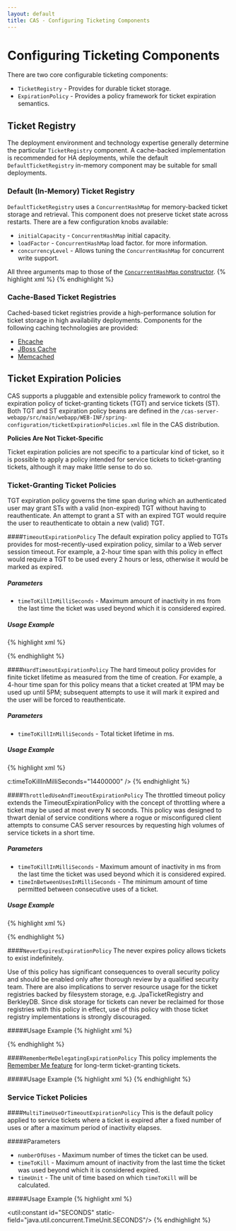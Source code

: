 ```yaml
---
layout: default
title: CAS - Configuring Ticketing Components
---
```

# Configuring Ticketing Components
There are two core configurable ticketing components:

* `TicketRegistry` - Provides for durable ticket storage.
* `ExpirationPolicy` - Provides a policy framework for ticket expiration semantics.

## Ticket Registry
The deployment environment and technology expertise generally determine the particular `TicketRegistry` component.
A cache-backed implementation is recommended for HA deployments, while the default `DefaultTicketRegistry` in-memory
component may be suitable for small deployments.

### Default (In-Memory) Ticket Registry
`DefaultTicketRegistry` uses a `ConcurrentHashMap` for memory-backed ticket storage and retrieval.
This component does not preserve ticket state across restarts. There are a few configuration knobs available:

* `initialCapacity` - `ConcurrentHashMap` initial capacity.
* `loadFactor` - `ConcurrentHashMap` load factor.
for more information.
* `concurrencyLevel` - Allows tuning the `ConcurrentHashMap` for concurrent write support.

All three arguments map to those of the [`ConcurrentHashMap` constructor](http://goo.gl/qKKg7).
{% highlight xml %}
<bean id="ticketRegistry"
      class="org.jasig.cas.ticket.registry.DefaultTicketRegistry"
      c:initialCapacity="10000"
      c:loadFactor="1"
      c:concurrencyLevel="20" />
{% endhighlight %}

### Cache-Based Ticket Registries
Cached-based ticket registries provide a high-performance solution for ticket storage in high availability
deployments. Components for the following caching technologies are provided:

* [Ehcache](Ehcache-Ticket-Registry.html)
* [JBoss Cache](JBoss-Cache-Ticket-Registry.html)
* [Memcached](Memcached-Ticket-Registry.html)

## Ticket Expiration Policies
CAS supports a pluggable and extensible policy framework to control the expiration policy of ticket-granting tickets (TGT) and service tickets (ST). Both TGT and ST expiration policy beans are defined in the `/cas-server-webapp/src/main/webapp/WEB-INF/spring-configuration/ticketExpirationPolicies.xml` file in the CAS distribution. 

<div class="alert alert-info"><strong>Policies Are Not Ticket-Specific</strong><p>Ticket expiration policies are not specific to a particular kind of ticket, so it is possible to apply a policy intended for service tickets to ticket-granting tickets, although it may make little sense to do so.</p></div>

### Ticket-Granting Ticket Policies
TGT expiration policy governs the time span during which an authenticated user may grant STs with a valid (non-expired) TGT without having to reauthenticate. An attempt to grant a ST with an expired TGT would require the user to reauthenticate to obtain a new (valid) TGT.

####`TimeoutExpirationPolicy`
The default expiration policy applied to TGTs provides for most-recently-used expiration policy, similar to a Web server session timeout. For example, a 2-hour time span with this policy in effect would require a TGT to be used every 2 hours or less, otherwise it would be marked as expired.

##### Parameters

* `timeToKillInMilliSeconds` - Maximum amount of inactivity in ms from the last time the ticket was used beyond which it is considered expired.

##### Usage Example
{% highlight xml %}
<!-- TGT expires after 2 hours in inactivity -->
<bean id="grantingTicketExpirationPolicy" class="org.jasig.cas.ticket.support.TimeoutExpirationPolicy"
      c:timeToKillInMilliSeconds="7200000" />
{% endhighlight %}

####`HardTimeoutExpirationPolicy`
The hard timeout policy provides for finite ticket lifetime as measured from the time of creation. For example, a 4-hour time span for this policy means that a ticket created at 1PM may be used up until 5PM; subsequent attempts to use it will mark it expired and the user will be forced to reauthenticate.

##### Parameters
* `timeToKillInMilliSeconds` - Total ticket lifetime in ms.

##### Usage Example
{% highlight xml %}
<!-- TGT expires 4 hours after creation -->
<bean id="grantingTicketExpirationPolicy" class="org.jasig.cas.ticket.support.HardTimeoutExpirationPolicy">
  c:timeToKillInMilliSeconds="14400000" />
{% endhighlight %}


####`ThrottledUseAndTimeoutExpirationPolicy`
The throttled timeout policy extends the TimeoutExpirationPolicy with the concept of throttling where a ticket may be used at most every N seconds. This policy was designed to thwart denial of service conditions where a rogue or misconfigured client attempts to consume CAS server resources by requesting high volumes of service tickets in a short time.

##### Parameters
* `timeToKillInMilliSeconds` - Maximum amount of inactivity in ms from the last time the ticket was used beyond which it is considered expired.
* `timeInBetweenUsesInMilliSeconds` - The minimum amount of time permitted between consecutive uses of a ticket.

##### Usage Example
{% highlight xml %}
<!--
TGT expires under one of two conditions:
 * More than 3 hours of inactivity
 * Used consecutively where less than 5 seconds has elapsed from the first use
-->
<bean id="grantingTicketExpirationPolicy" class="org.jasig.cas.ticket.support.ThrottledUseAndTimeoutExpirationPolicy"
  p:timeToKillInMilliSeconds="10800000"
  p:timeInBetweenUsesInMilliSeconds="5000"
/>
{% endhighlight %}

####`NeverExpiresExpirationPolicy`
The never expires policy allows tickets to exist indefinitely.

Use of this policy has significant consequences to overall security policy and should be enabled only after thorough review by a qualified security team. There are also implications to server resource usage for the ticket registries backed by filesystem storage, e.g. JpaTicketRegistry and BerkleyDB. Since disk storage for tickets can never be reclaimed for those registries with this policy in effect, use of this policy with those ticket registry implementations is strongly discouraged.

#####Usage Example
{% highlight xml %}
<!-- TGT never expires -->
<bean id="grantingTicketExpirationPolicy" class="org.jasig.cas.ticket.support.NeverExpiresExpirationPolicy" />
{% endhighlight %}

####`RememberMeDelegatingExpirationPolicy`
This policy implements the [Remember Me feature](RememberMe-Authentication.html) for long-term ticket-granting tickets. 

#####Usage Example
{% highlight xml %}
<bean id="grantingTicketExpirationPolicy" class="org.jasig.cas.ticket.support.RememberMeDelegatingExpirationPolicy">
   <property name="sessionExpirationPolicy">
        <bean id="grantingTicketExpirationPolicy" class="org.jasig.cas.ticket.support.TimeoutExpirationPolicy"
                c:timeToKillInMilliSeconds="xxxxxx" />
   </property>
   <property name="rememberMeExpirationPolicy">
        <bean id="grantingTicketExpirationPolicy" class="org.jasig.cas.ticket.support.TimeoutExpirationPolicy"
                c:timeToKillInMilliSeconds="xxxxxx" />
   </property>
</bean>
{% endhighlight %}

### Service Ticket Policies

####`MultiTimeUseOrTimeoutExpirationPolicy`
This is the default policy applied to service tickets where a ticket is expired after a fixed number of uses or after a maximum period of inactivity elapses.

#####Parameters
* `numberOfUses` - Maximum number of times the ticket can be used.
* `timeToKill` - Maximum amount of inactivity from the last time the ticket was used beyond which it is considered expired.
* `timeUnit` - The unit of time based on which `timeToKill` will be calculated.

#####Usage Example
{% highlight xml %}
<!-- ST may be used exactly once and must be validated within 10 seconds. -->
<util:constant id="SECONDS" static-field="java.util.concurrent.TimeUnit.SECONDS"/>
<bean id="serviceTicketExpirationPolicy" class="org.jasig.cas.ticket.support.MultiTimeUseOrTimeoutExpirationPolicy"
      c:numberOfUses="1" c:timeToKillInMilliSeconds="10" c:timeUnit-ref="SECONDS" />
{% endhighlight %}


